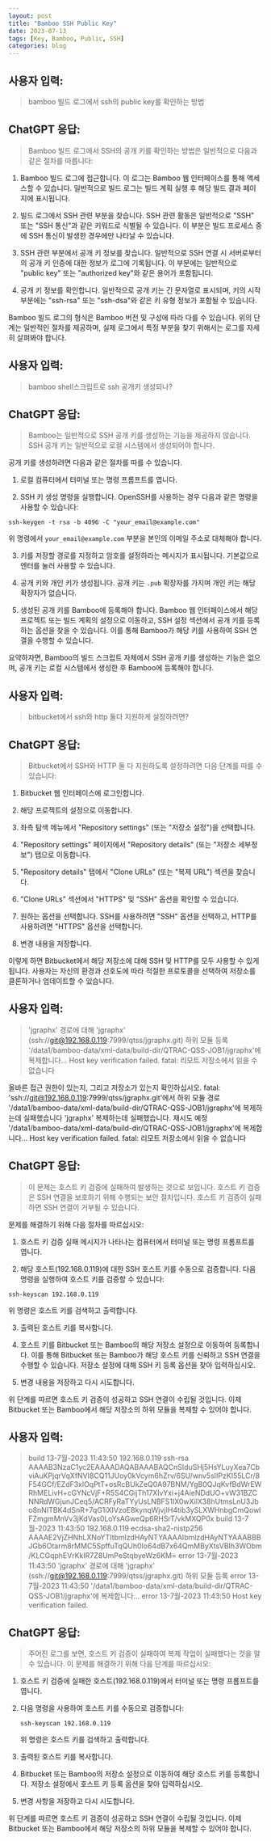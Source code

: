 ```yaml
---
layout: post
title: "Bamboo SSH Public Key"
date: 2023-07-13
tags: [Key, Bamboo, Public, SSH]
categories: blog
---
```


## 사용자 입력:
> bamboo 빌드 로그에서 ssh의  public key를 확인하는 방법

## ChatGPT 응답:
> Bamboo 빌드 로그에서 SSH의 공개 키를 확인하는 방법은 일반적으로 다음과 같은 절차를 따릅니다:

1. Bamboo 빌드 로그에 접근합니다. 이 로그는 Bamboo 웹 인터페이스를 통해 액세스할 수 있습니다. 일반적으로 빌드 로그는 빌드 계획 실행 후 해당 빌드 결과 페이지에 표시됩니다.

2. 빌드 로그에서 SSH 관련 부분을 찾습니다. SSH 관련 활동은 일반적으로 "SSH" 또는 "SSH 통신"과 같은 키워드로 식별될 수 있습니다. 이 부분은 빌드 프로세스 중에 SSH 통신이 발생한 경우에만 나타날 수 있습니다.

3. SSH 관련 부분에서 공개 키 정보를 찾습니다. 일반적으로 SSH 연결 시 서버로부터의 공개 키 인증에 대한 정보가 로그에 기록됩니다. 이 부분에는 일반적으로 "public key" 또는 "authorized key"와 같은 용어가 포함됩니다.

4. 공개 키 정보를 확인합니다. 일반적으로 공개 키는 긴 문자열로 표시되며, 키의 시작 부분에는 "ssh-rsa" 또는 "ssh-dsa"와 같은 키 유형 정보가 포함될 수 있습니다.

Bamboo 빌드 로그의 형식은 Bamboo 버전 및 구성에 따라 다를 수 있습니다. 위의 단계는 일반적인 절차를 제공하며, 실제 로그에서 특정 부분을 찾기 위해서는 로그를 자세히 살펴봐야 합니다.

## 사용자 입력:
> bamboo shell스크립트로 ssh 공개키 생성되나?

## ChatGPT 응답:
> Bamboo는 일반적으로 SSH 공개 키를 생성하는 기능을 제공하지 않습니다. SSH 공개 키는 일반적으로 로컬 시스템에서 생성되어야 합니다.

공개 키를 생성하려면 다음과 같은 절차를 따를 수 있습니다.

1. 로컬 컴퓨터에서 터미널 또는 명령 프롬프트를 엽니다.

2. SSH 키 생성 명령을 실행합니다. OpenSSH를 사용하는 경우 다음과 같은 명령을 사용할 수 있습니다:

```
ssh-keygen -t rsa -b 4096 -C "your_email@example.com"
```

위 명령에서 `your_email@example.com` 부분을 본인의 이메일 주소로 대체해야 합니다.

3. 키를 저장할 경로를 지정하고 암호를 설정하라는 메시지가 표시됩니다. 기본값으로 엔터를 눌러 사용할 수 있습니다.

4. 공개 키와 개인 키가 생성됩니다. 공개 키는 `.pub` 확장자를 가지며 개인 키는 해당 확장자가 없습니다.

5. 생성된 공개 키를 Bamboo에 등록해야 합니다. Bamboo 웹 인터페이스에서 해당 프로젝트 또는 빌드 계획의 설정으로 이동하고, SSH 설정 섹션에서 공개 키를 등록하는 옵션을 찾을 수 있습니다. 이를 통해 Bamboo가 해당 키를 사용하여 SSH 연결을 수행할 수 있습니다.

요약하자면, Bamboo의 빌드 스크립트 자체에서 SSH 공개 키를 생성하는 기능은 없으며, 공개 키는 로컬 시스템에서 생성한 후 Bamboo에 등록해야 합니다.

## 사용자 입력:
> bitbucket에서 ssh와 http 둘다 지원하게 설정하려면?

## ChatGPT 응답:
> Bitbucket에서 SSH와 HTTP 둘 다 지원하도록 설정하려면 다음 단계를 따를 수 있습니다:

1. Bitbucket 웹 인터페이스에 로그인합니다.

2. 해당 프로젝트의 설정으로 이동합니다.

3. 좌측 탐색 메뉴에서 "Repository settings" (또는 "저장소 설정")을 선택합니다.

4. "Repository settings" 페이지에서 "Repository details" (또는 "저장소 세부정보") 탭으로 이동합니다.

5. "Repository details" 탭에서 "Clone URLs" (또는 "복제 URL") 섹션을 찾습니다.

6. "Clone URLs" 섹션에서 "HTTPS" 및 "SSH" 옵션을 확인할 수 있습니다.

7. 원하는 옵션을 선택합니다. SSH를 사용하려면 "SSH" 옵션을 선택하고, HTTP를 사용하려면 "HTTPS" 옵션을 선택합니다.

8. 변경 내용을 저장합니다.

이렇게 하면 Bitbucket에서 해당 저장소에 대해 SSH 및 HTTP를 모두 사용할 수 있게 됩니다. 사용자는 자신의 환경과 선호도에 따라 적절한 프로토콜을 선택하여 저장소를 클론하거나 업데이트할 수 있습니다.

## 사용자 입력:
> 'jgraphx' 경로에 대해 'jgraphx' (ssh://git@192.168.0.119:7999/qtss/jgraphx.git) 하위 모듈 등록
'/data1/bamboo-data/xml-data/build-dir/QTRAC-QSS-JOB1/jgraphx'에 복제합니다...
Host key verification failed.
fatal: 리모트 저장소에서 읽을 수 없습니다

올바른 접근 권한이 있는지, 그리고 저장소가 있는지
확인하십시오.
fatal: 'ssh://git@192.168.0.119:7999/qtss/jgraphx.git'에서 하위 모듈 경로 '/data1/bamboo-data/xml-data/build-dir/QTRAC-QSS-JOB1/jgraphx'에 복제하는데 실패했습니다
'jgraphx' 복제하는데 실패했습니다. 재시도 예정
'/data1/bamboo-data/xml-data/build-dir/QTRAC-QSS-JOB1/jgraphx'에 복제합니다...
Host key verification failed.
fatal: 리모트 저장소에서 읽을 수 없습니다

## ChatGPT 응답:
> 이 문제는 호스트 키 검증에 실패하여 발생하는 것으로 보입니다. 호스트 키 검증은 SSH 연결을 보호하기 위해 수행되는 보안 절차입니다. 호스트 키 검증이 실패하면 SSH 연결이 거부될 수 있습니다.

문제를 해결하기 위해 다음 절차를 따르십시오:

1. 호스트 키 검증 실패 메시지가 나타나는 컴퓨터에서 터미널 또는 명령 프롬프트를 엽니다.

2. 해당 호스트(192.168.0.119)에 대한 SSH 호스트 키를 수동으로 검증합니다. 다음 명령을 실행하여 호스트 키를 검증할 수 있습니다:

```
ssh-keyscan 192.168.0.119
```

위 명령은 호스트 키를 검색하고 출력합니다.

3. 출력된 호스트 키를 복사합니다.

4. 호스트 키를 Bitbucket 또는 Bamboo의 해당 저장소 설정으로 이동하여 등록합니다. 이를 통해 Bitbucket 또는 Bamboo가 해당 호스트 키를 신뢰하고 SSH 연결을 수행할 수 있습니다. 저장소 설정에 대해 SSH 키 등록 옵션을 찾아 입력하십시오.

5. 변경 내용을 저장하고 다시 시도합니다.

위 단계를 따르면 호스트 키 검증이 성공하고 SSH 연결이 수립될 것입니다. 이제 Bitbucket 또는 Bamboo에서 해당 저장소의 하위 모듈을 복제할 수 있어야 합니다.

## 사용자 입력:
> build	13-7월-2023 11:43:50	192.168.0.119 ssh-rsa AAAAB3NzaC1yc2EAAAADAQABAAABAQCnSIduSHj5HsYLuyXea7CbviAuKPjqrVqXfNVI8CQ11JUoy0kVcym6hZrv/6SU/wnv5sIIPzKI55LCr/8F54GCf/EZdF3xlOqPtT+osRcBUkZeQ0A97BNM/YgB0QJqKvfBdWrEWRhMELivH+cGYNcVjF+R5S4CGijTh17XlvYxi+j4AieNDdUO+vW31BZCNNRdWGjunJCeq5/ACRFyRaTYyUsLNBFS1IX0wXilX38hUtmsLnU3Jbo8nNITBK4dSnR+7qG1iXIVzoE8kynqWjvjIH4tib3ySLXWHnbgCmQowlFZmgmMnVv3jKdVas0LoYsAGweQp6RHSrT/vkMXQP0x
build	13-7월-2023 11:43:50	192.168.0.119 ecdsa-sha2-nistp256 AAAAE2VjZHNhLXNoYTItbmlzdHAyNTYAAAAIbmlzdHAyNTYAAABBBJGb6Otarm8rMMC5SpffuTqQUh0lo64dB7x64QmMByXtsVBIh3WObm/KLCGqphEVrKkIR7Z8UmPeStqbyeWz6KM=
error	13-7월-2023 11:43:50	'jgraphx' 경로에 대해 'jgraphx' (ssh://git@192.168.0.119:7999/qtss/jgraphx.git) 하위 모듈 등록
error	13-7월-2023 11:43:50	'/data1/bamboo-data/xml-data/build-dir/QTRAC-QSS-JOB1/jgraphx'에 복제합니다...
error	13-7월-2023 11:43:50	Host key verification failed.

## ChatGPT 응답:
> 주어진 로그를 보면, 호스트 키 검증이 실패하여 복제 작업이 실패했다는 것을 알 수 있습니다. 이 문제를 해결하기 위해 다음 단계를 따르십시오:

1. 호스트 키 검증에 실패한 호스트(192.168.0.119)에서 터미널 또는 명령 프롬프트를 엽니다.

2. 다음 명령을 사용하여 호스트 키를 수동으로 검증합니다:

   ```
   ssh-keyscan 192.168.0.119
   ```

   위 명령은 호스트 키를 검색하고 출력합니다.

3. 출력된 호스트 키를 복사합니다.

4. Bitbucket 또는 Bamboo의 저장소 설정으로 이동하여 해당 호스트 키를 등록합니다. 저장소 설정에서 호스트 키 등록 옵션을 찾아 입력하십시오.

5. 변경 사항을 저장하고 다시 시도합니다.

위 단계를 따르면 호스트 키 검증이 성공하고 SSH 연결이 수립될 것입니다. 이제 Bitbucket 또는 Bamboo에서 해당 저장소의 하위 모듈을 복제할 수 있어야 합니다.

